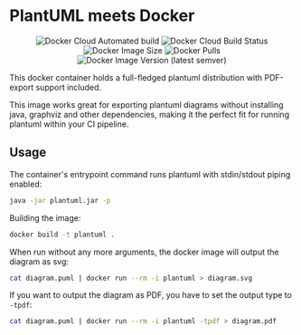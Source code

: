 # PlantUML meets Docker

<p align="center">
    <img alt="Docker Cloud Automated build" src="https://img.shields.io/docker/cloud/automated/aplr/plantuml">
    <img alt="Docker Cloud Build Status" src="https://img.shields.io/docker/cloud/build/aplr/plantuml">
    <img alt="Docker Image Size" src="https://img.shields.io/docker/image-size/aplr/plantuml">
    <img alt="Docker Pulls" src="https://img.shields.io/docker/pulls/aplr/plantuml">
    <img alt="Docker Image Version (latest semver)" src="https://img.shields.io/docker/v/aplr/plantuml">
</p>

This docker container holds a full-fledged plantuml distribution with PDF-export support included.

This image works great for exporting plantuml diagrams without installing java, graphviz and other dependencies, making it the perfect fit for running plantuml within your CI pipeline.

## Usage

The container's entrypoint command runs plantuml with stdin/stdout piping enabled:

```bash
java -jar plantuml.jar -p
```

Building the image:
```bash
docker build -t plantuml .
```

When run without any more arguments, the docker image will output the diagram as svg:

```bash
cat diagram.puml | docker run --rm -i plantuml > diagram.svg
```

If you want to output the diagram as PDF, you have to set the output type to `-tpdf`:

```bash
cat diagram.puml | docker run --rm -i plantuml -tpdf > diagram.pdf
```
